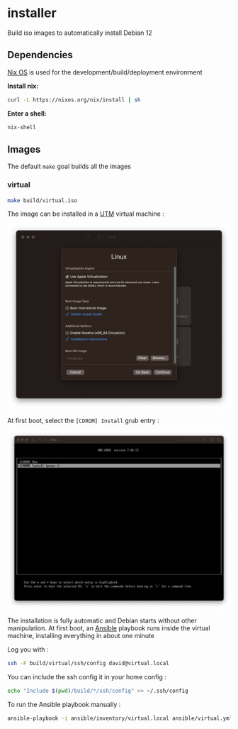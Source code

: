 # installer

Build iso images to automatically install Debian 12

## Dependencies

[Nix OS](https://nixos.org/) is used for the development/build/deployment environment

**Install nix:**

```sh
curl -L https://nixos.org/nix/install | sh
```

**Enter a shell:**

```sh
nix-shell
```

## Images

The default `make` goal builds all the images

### virtual

```sh
make build/virtual.iso
```

The image can be installed in a [UTM](https://mac.getutm.app) virtual machine :

![utm](doc/utm.png)

At first boot, select the `[CDROM] Install` grub entry :

![grub](doc/grub.png)

The installation is fully automatic and Debian starts without other manipulation. At first boot, an [Ansible](https://docs.ansible.com) playbook runs inside the virtual machine, installing everything in about one minute

Log you with :

```sh
ssh -F build/virtual/ssh/config david@virtual.local
```

You can include the ssh config it in your home config :

```sh
echo "Include $(pwd)/build/*/ssh/config" >> ~/.ssh/config
```

To run the Ansible playbook manually :

```sh
ansible-playbook -i ansible/inventory/virtual.local ansible/virtual.yml
```
